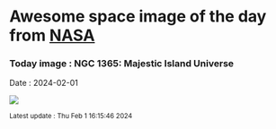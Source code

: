 
# Awesome space image of the day from [NASA](https://api.nasa.gov/)

### Today image : NGC 1365: Majestic Island Universe
Date : 2024-02-01

![](https://apod.nasa.gov/apod/image/2402/NGC1365_v4_1024.jpg)

<small>Latest update : Thu Feb  1 16:15:46 2024</small>
        